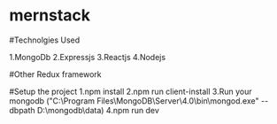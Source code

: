 # mernstack

#Technolgies Used

1.MongoDb
2.Expressjs
3.Reactjs
4.Nodejs

#Other
Redux framework

#Setup the project
1.npm install
2.npm run client-install
3.Run your mongodb ("C:\Program Files\MongoDB\Server\4.0\bin\mongod.exe" --dbpath D:\mongodb\data)
4.npm run dev
